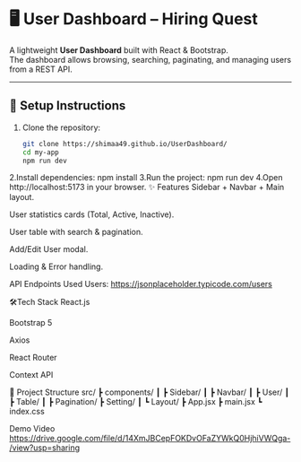 # 🖥️ User Dashboard – Hiring Quest

A lightweight **User Dashboard** built with React & Bootstrap.  
The dashboard allows browsing, searching, paginating, and managing users from a REST API.

---

## 🚀 Setup Instructions
1. Clone the repository:
   ```bash
   git clone https://shimaa49.github.io/UserDashboard/
   cd my-app
   npm run dev
2.Install dependencies:
npm install
3.Run the project:
npm run dev
4.Open http://localhost:5173 in your browser.
✨ Features
Sidebar + Navbar + Main layout.

User statistics cards (Total, Active, Inactive).

User table with search & pagination.

Add/Edit User modal.

Loading & Error handling.

API Endpoints Used
Users: https://jsonplaceholder.typicode.com/users

🛠️Tech Stack
React.js

Bootstrap 5

Axios

React Router

Context API

📂 Project Structure
src/
 ┣ components/
 ┃ ┣ Sidebar/
 ┃ ┣ Navbar/
 ┃ ┣ User/
 ┃ ┣ Table/
 ┃ ┣ Pagination/
 ┣ Setting/
 ┃ ┗ Layout/
 ┣ App.jsx
 ┣ main.jsx
 ┗ index.css


Demo Video
https://drive.google.com/file/d/14XmJBCepFOKDvOFaZYWkQ0HjhiVWQga-/view?usp=sharing